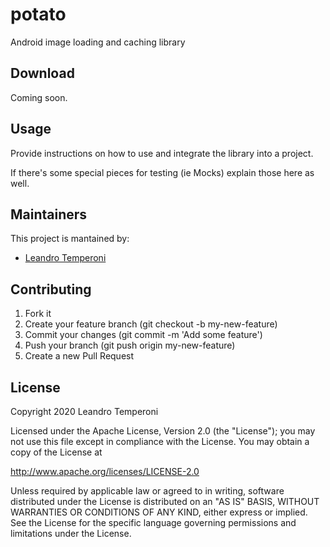 # potato
Android image loading and caching library

## Download

Coming soon.

## Usage

Provide instructions on how to use and integrate the library into a project.

If there's some special pieces for testing (ie Mocks) explain those here as well.

## Maintainers
This project is mantained by:
* [Leandro Temperoni](http://github.com/leandro-temperoni)


## Contributing

1. Fork it
2. Create your feature branch (git checkout -b my-new-feature)
3. Commit your changes (git commit -m 'Add some feature')
4. Push your branch (git push origin my-new-feature)
5. Create a new Pull Request

## License

Copyright 2020 Leandro Temperoni

Licensed under the Apache License, Version 2.0 (the "License");
you may not use this file except in compliance with the License.
You may obtain a copy of the License at

   http://www.apache.org/licenses/LICENSE-2.0

Unless required by applicable law or agreed to in writing, software
distributed under the License is distributed on an "AS IS" BASIS,
WITHOUT WARRANTIES OR CONDITIONS OF ANY KIND, either express or implied.
See the License for the specific language governing permissions and
limitations under the License.
